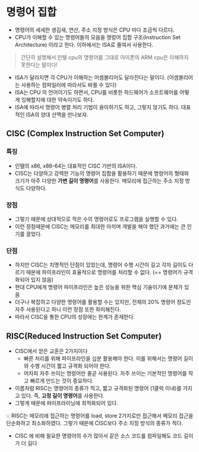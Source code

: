 # 명령어 집합

- 명령어의 세세한 생김새, 연산, 주소 지정 방식은 CPU 마다 조금씩 다르다.
- CPU가 이해할 수 있는 명령어들의 모음을 명렁어 집합 구조(Instruction Set Architecture) 이라고 한다. 이하에서는 ISA로 줄여서 사용한다.

> 간단히 설명해서 인텔 cpu의 명령어를 그대로 아이폰의 ARM cpu은 이해하지 못한다는 말이다!
>
- ISA가 달라지면 각 CPU가 이해하는 어셈블리어도 달라진다는 말이다. (어셈블리어는 사용하는 컴파일러에 따라서도 바뀔 수 있다)
- ISA는 CPU 의 언어이기도 하면서, CPU를 비롯한 하드웨어가 소프트웨어를 어떻게 잉해할지에 대한 약속이기도 하다.
- ISA에 따라서 명령어 병렬 처리 기법이 용이하기도 하고, 그렇지 않기도 하다. 대표적인 ISA의 양대 산맥을 만나보자.

## CISC (Complex Instruction Set Computer)

### 특징

- 인텔의 x86, x86-64는 대표적인 CISC 기반의 ISA이다.
- CISC는 다양하고 강력한 기능의 명령어 집합을 활용하기 때문에 명령어의 형태와 크기가 아주 다양한 **가변 길이 명령어**를 사용한다. 메모리에 접근하는 주소 지정 방식도 다양하다.

### 장점

- 그렇기 때문에 상대적으로 적은 수의 명령어로도 프로그램을 실행할 수 있다.
- 이런 장점때문에 CISC는 메모리를 최대한 아끼며 개발을 해야 했던 과거에는 큰 인기를 끌었다.

### 단점

- 하지만 CISC는 치명적인 단점이 있었는데, 명령어 수행 시간이 길고 각자 길이도 다르기 때문에 파이프라인이 효율적으로 명령어를 처리할 수 없다. (== 명령어가 규격화되어 있지 않음)
- 현대 CPU에게 명령어 파이프라인은 높은 성능을 위한 핵심 기술이기에 문제가 있음
- 더구나 복잡하고 다양한 명령어를 활용할 수는 있지만, 전체의 20% 명령어 정도만 자주 사용된다고 하니 이런 장점 또한 희미해진다.
- 따라서 CISC을 통한 CPU의 성장에는 한계가 존재한다.

## RISC(Reduced Instruction Set Computer)

- CISC에서 얻은 교훈은 2가지이다
    - 빠른 처리를 위해 파이프라인을 십분 활용해야 한다. 이를 위해서는 명령어 길이와 수행 시간이 짧고 규격화 되어야 한다.
    - 어차피 자주 쓰이는 명령어만 줄곧 사용된다. 자주 쓰이는 기본적인 명령어를 작고 빠르게 만드는 것이 중요하다.
- 이름처럼 RISC는 명령어의 종류가 적고, 짧고 규격화된 명령어 (1클럭 이내)를 가지고 있다. 즉, **고정 길이 명령어**를 사용한다.
- 그렇게 때문에 파이프라이닝에 최적화되어 있다.

<aside>
💡
RISC는 메모리에 접근하는 명령어를 load, store 2가지로만 접근해서 메모리 접근을 단순화하고 최소화하였다. 그렇기 때문에 CISC보다 주소 지정 방식의 종류가 적다.
</aside>

- CISC 에 비해 필요한 명령어의 수가 많아서 같은 소스 코드를 컴파일해도 코드 길이가 더 길다